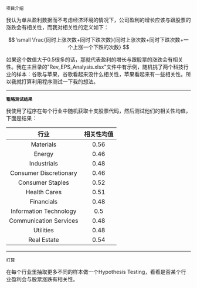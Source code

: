 `项目介绍`

我认为单从盈利数据而不考虑经济环境的情况下，公司盈利的增长应该与跟股票的涨跌会有相关性，而我对相关性的定义如下：


$$
\small \frac{同时上涨次数+同时下跌次数}{同时上涨次数+同时下跌次数+一个上涨一个下跌的次数}
$$


如果这个数值大于0.5很多的话，那就代表盈利的增长与跟股票的涨跌会有相关性。我在主目录的"Rev_EPS_Analysis.xlsx"文件中有示例，随机挑了两个科技行业的样本：谷歌与苹果，谷歌看起来没什么相关性，苹果看起来有一些相关性。所以我就打算利用程序测试一下我的想法。

---

**`粗略测试结果`**

我使用了程序在每个行业中随机获取十支股票代码，然后测试他们的相关性均值，下面是结果：

|          行业          | 相关性均值 |
| :--------------------: | :--------: |
|       Materials       |    0.56    |
|         Energy         |    0.46    |
|      Industrials      |    0.48    |
| Consumer Discretionary |    0.46    |
|    Consumer Staples    |    0.52    |
|      Health Cares      |    0.51    |
|       Financials       |    0.48    |
| Information Technology |    0.5    |
| Communication Services |    0.48    |
|       Utilities       |    0.48    |
|      Real Estate      |    0.54    |

---

`打算`

在每个行业里抽取更多不同的样本做一个Hypothesis Testing，看看是否某个行业盈利会与股票涨跌有相关性。
